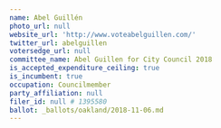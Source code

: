 ```yaml
---
name: Abel Guillén
photo_url: null
website_url: 'http://www.voteabelguillen.com/'
twitter_url: abelguillen
votersedge_url: null
committee_name: Abel Guillen for City Council 2018
is_accepted_expenditure_ceiling: true
is_incumbent: true
occupation: Councilmember
party_affiliation: null
filer_id: null # 1395580
ballot: _ballots/oakland/2018-11-06.md
---
```


